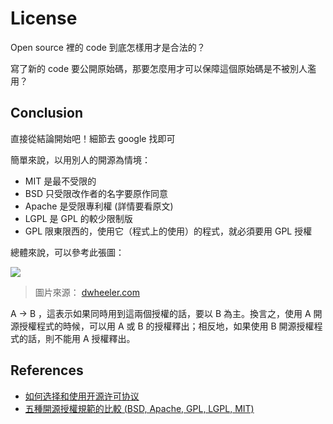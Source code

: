 # License

Open source 裡的 code 到底怎樣用才是合法的？

寫了新的 code 要公開原始碼，那要怎麼用才可以保障這個原始碼是不被別人濫用？

## Conclusion

直接從結論開始吧！細節去 google 找即可

簡單來說，以用別人的開源為情境：

* MIT 是最不受限的
* BSD 只受限改作者的名字要原作同意
* Apache 是受限專利權 (詳情要看原文)
* LGPL 是 GPL 的較少限制版
* GPL 限東限西的，使用它（程式上的使用）的程式，就必須要用 GPL 授權

總體來說，可以參考此張圖：

![](https://www.dwheeler.com/essays/floss-license-slide-image.png)

> 圖片來源： [dwheeler.com](https://www.dwheeler.com/essays/floss-license-slide.html)

A -> B ，這表示如果同時用到這兩個授權的話，要以 B 為主。換言之，使用 A 開源授權程式的時候，可以用 A 或 B 的授權釋出；相反地，如果使用 B 開源授權程式的話，則不能用 A 授權釋出。 

## References

* [如何选择和使用开源许可协议](http://eleveneat.com/2015/12/15/License/)
* [五種開源授權規範的比較 (BSD, Apache, GPL, LGPL, MIT)](http://inspiregate.com/internet/trends/74-comparison-of-five-kinds-of-standard-open-source-license-bsd-apache-gpl-lgpl-mit.html)